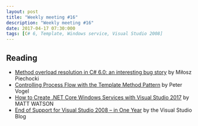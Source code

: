 ```yaml
---
layout: post
title: "Weekly meeting #16"
description: "Weekly meeting #16"
date: 2017-04-17 07:30:000
tags: [C# 6, Template, Windows service, Visual Studio 2008]
--- 
```


## Reading

* [Method overload resolution in C# 6.0: an interesting bug story](http://codewithstyle.info/method-overload-resolution-in-c-6-0-an-interesting-bug-story/) by Miłosz Piechocki
* [Controlling Process Flow with the Template Method Pattern](https://visualstudiomagazine.com/articles/2017/04/01/template-method-pattern.aspx) by Peter Vogel
* [How to Create .NET Core Windows Services with Visual Studio 2017](https://stackify.com/creating-net-core-windows-services/) by MATT WATSON
* [End of Support for Visual Studio 2008 – in One Year](https://blogs.msdn.microsoft.com/visualstudio/2017/04/10/end-of-support-for-visual-studio-2008-in-one-year/) by the Visual Studio Blog
